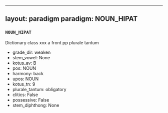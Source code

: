 
---
layout: paradigm
paradigm: NOUN_HIPAT
---
### ` NOUN_HIPAT `

Dictionary class xxx a front pp plurale tantum
* grade_dir: weaken
* stem_vowel: None
* kotus_av: B
* pos: NOUN
* harmony: back
* upos: NOUN
* kotus_tn: 9
* plurale_tantum: obligatory
* clitics: False
* possessive: False
* stem_diphthong: None
